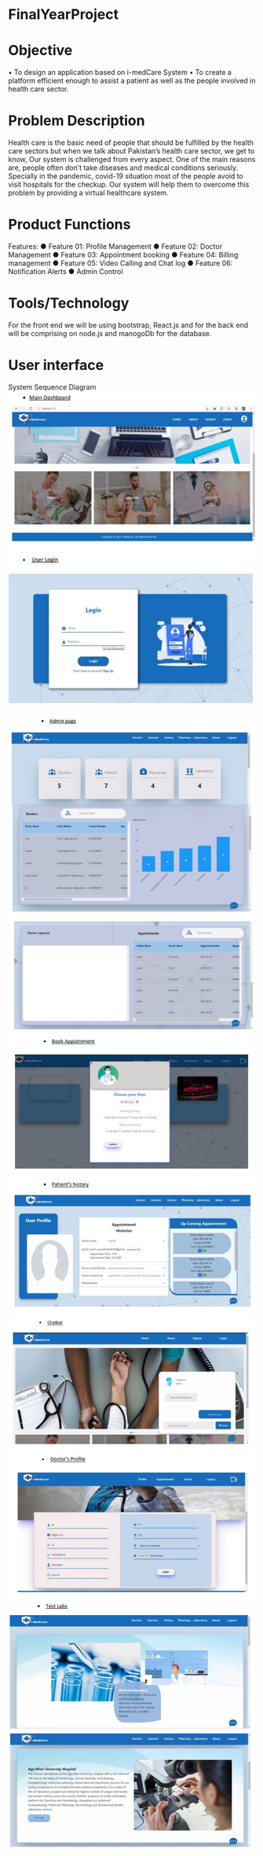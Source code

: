 # FinalYearProject

# Objective
• To design an application based on i-medCare System
• To create a platform efficient enough to assist a patient as well as the people involved in 
health care sector.

# Problem Description
Health care is the basic need of people that should be fulfilled by the health care sectors but 
when we talk about Pakistan’s health care sector, we get to know, Our system is challenged 
from every aspect. One of the main reasons are, people often don’t take diseases and medical 
conditions seriously. Specially in the pandemic, covid-19 situation most of the people avoid to 
visit hospitals for the checkup. Our system will help them to overcome this problem by 
providing a virtual healthcare system.

# Product Functions
 Features: 
● Feature 01: Profile Management
● Feature 02: Doctor Management
● Feature 03: Appointment booking
● Feature 04: Billing management
● Feature 05: Video Calling and Chat log
● Feature 06: Notification Alerts 
● Admin Control

# Tools/Technology
For the front end we will be using bootstrap, React.js and for the back end will be 
comprising on node.js and manogoDb for the database.

# User interface
System Sequence Diagram
![alt text](https://github.com/Yusra-Shahid/FinalYearProject/blob/main/Frontend3/src/Images/MAIN.JPG)
 
![alt text](https://github.com/Yusra-Shahid/FinalYearProject/blob/main/Frontend3/src/Images/ADMIN.JPG)
![alt text](https://github.com/Yusra-Shahid/FinalYearProject/blob/main/Frontend3/src/Images/UI.JPG)
![alt text](https://github.com/Yusra-Shahid/FinalYearProject/blob/main/Frontend3/src/Images/DR.JPG)
![alt text](https://github.com/Yusra-Shahid/FinalYearProject/blob/main/Frontend3/src/Images/TEST.JPG)

